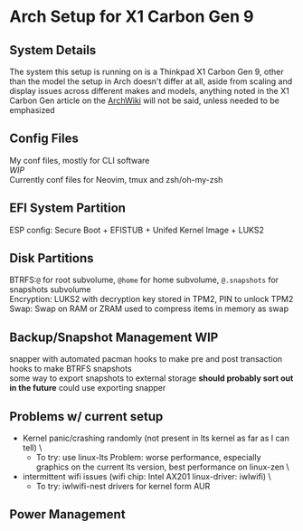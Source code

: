 # Arch Setup for X1 Carbon Gen 9 
## System Details 
The system this setup is running on is a Thinkpad X1 Carbon Gen 9, other than the model the setup in Arch doesn't differ at all, aside from scaling and display issues across different makes and models, anything noted in the X1 Carbon Gen article on the [ArchWiki](https://wiki.archlinux.org/title/Lenovo_ThinkPad_X1_Carbon_(Gen_9)) will not be said, unless needed to be emphasized 
## Config Files
My conf files, mostly for CLI software \
*WIP* \
Currently conf files for Neovim, tmux and zsh/oh-my-zsh 
## EFI System Partition 
ESP config: Secure Boot + EFISTUB + Unifed Kernel Image + LUKS2 
## Disk Partitions 
BTRFS:`@` for root subvolume, `@home` for home subvolume, `@.snapshots` for snapshots subvolume \
Encryption: LUKS2 with decryption key stored in TPM2, PIN to unlock TPM2 \
Swap: Swap on RAM or ZRAM used to compress items in memory as swap 
## Backup/Snapshot Management **WIP** 
snapper with automated pacman hooks to make pre and post transaction hooks to make BTRFS snapshots \
some way to export snapshots to external storage **should probably sort out in the future** could use exporting snapper 
## Problems w/ current setup 
- Kernel panic/crashing randomly (not present in lts kernel as far as I can tell) \
    - To try: use linux-lts Problem: worse performance, especially graphics on the current lts version, best performance on linux-zen \
- intermittent wifi issues (wifi chip: Intel AX201 linux-driver: iwlwifi) \
    - To try: iwlwifi-nest drivers for kernel form AUR 
## Power Management
